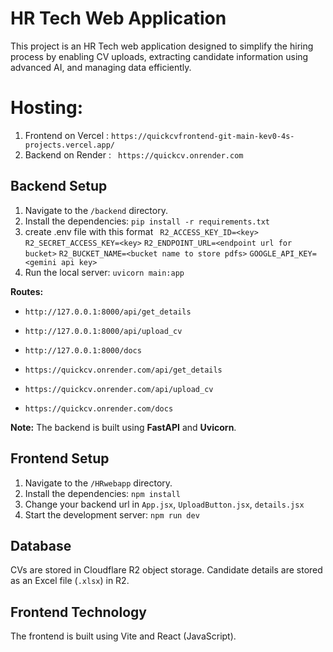 # HR Tech Web Application

This project is an HR Tech web application designed to simplify the hiring process by enabling CV uploads, extracting candidate information using advanced AI, and managing data efficiently.
# Hosting:
1. Frontend on Vercel : `https://quickcvfrontend-git-main-kev0-4s-projects.vercel.app/`
2. Backend on Render : ` https://quickcv.onrender.com`
## Backend Setup

1. Navigate to the `/backend` directory.
2. Install the dependencies: `pip install -r requirements.txt`
3. create .env file with this format
    ` R2_ACCESS_KEY_ID=<key>`
    `R2_SECRET_ACCESS_KEY=<key>`
    `R2_ENDPOINT_URL=<endpoint url for bucket>`
    `R2_BUCKET_NAME=<bucket name to store pdfs>`
    `GOOGLE_API_KEY=<gemini api key>`
4. Run the local server: `uvicorn main:app`

**Routes:**

* `http://127.0.0.1:8000/api/get_details`
* `http://127.0.0.1:8000/api/upload_cv`
* `http://127.0.0.1:8000/docs`

* `https://quickcv.onrender.com/api/get_details`
* `https://quickcv.onrender.com/api/upload_cv`
* `https://quickcv.onrender.com/docs`

**Note:** The backend is built using **FastAPI** and **Uvicorn**.

## Frontend Setup

1. Navigate to the `/HRwebapp` directory.
2. Install the dependencies: `npm install`
3. Change your backend url in `App.jsx`, `UploadButton.jsx`, `details.jsx`
3. Start the development server: `npm run dev`

## Database

CVs are stored in Cloudflare R2 object storage. Candidate details are stored as an Excel file (`.xlsx`) in R2.

## Frontend Technology

The frontend is built using Vite and React (JavaScript).
